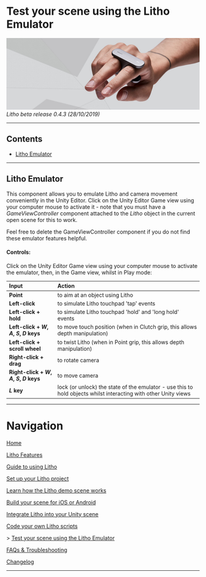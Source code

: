 # Test your scene using the Litho Emulator

[![Banner image](../Images/banner.jpg)](#)
_Litho beta release 0.4.3 (28/10/2019)_

---

## Contents

* [Litho Emulator](#Litho-Emulator)

---

## Litho Emulator

This component allows you to emulate Litho and camera movement conveniently in the Unity Editor. Click on the Unity Editor Game view using your computer mouse to activate it - note that you must have a _GameViewController_ component attached to the _Litho_ object in the current open scene for this to work.

Feel free to delete the GameViewController component if you do not find these emulator features helpful. 

#### Controls:

Click on the Unity Editor Game view using your computer mouse to activate the emulator, then, in the Game view, whilst in Play mode:

|Input  | Action |
| :--- | :--- |
| **Point**| to aim at an object using Litho|
| **Left-click**| to simulate Litho touchpad 'tap' events|
| **Left-click + hold**| to simulate Litho touchpad 'hold' and 'long hold' events|
| **Left-click + _W_, _A_, _S_, _D_ keys**| to move touch position (when in Clutch grip, this allows depth manipulation)|
| **Left-click + scroll wheel**| to twist Litho (when in Point grip, this allows depth manipulation)|
| **Right-click + drag**| to rotate camera|
| **Right-click + _W_, _A_, _S_, _D_ keys**| to move camera|
| **_L_ key**| lock (or unlock) the state of the emulator - use this to hold objects whilst interacting with other Unity views|



---

# Navigation

[Home](../README.md)

[Litho Features](README.md)

[Guide to using Litho](../Manual/UsingLitho.md)

[Set up your Litho project](../Manual/ProjectSetup.md)

[Learn how the Litho demo scene works](../Manual/DemoScene.md)

[Build your scene for iOS or Android](../Manual/BuildInstructions.md)

[Integrate Litho into your Unity scene](../Manual/UnityIntegration.md)

[Code your own Litho scripts](../Manual/UnityScripting.md)

\> [Test your scene using the Litho Emulator](LithoEmulator.md)

[FAQs & Troubleshooting](../FAQ.md)

[Changelog](../Changelog.md)

---
